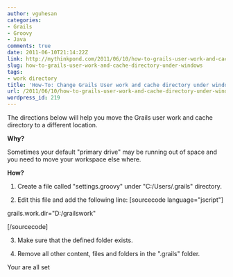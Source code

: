 ```yaml
---
author: vguhesan
categories:
- Grails
- Groovy
- Java
comments: true
date: 2011-06-10T21:14:22Z
link: http://mythinkpond.com/2011/06/10/how-to-grails-user-work-and-cache-directory-under-windows/
slug: how-to-grails-user-work-and-cache-directory-under-windows
tags:
- work directory
title: 'How-To: Change Grails User work and cache directory under windows'
url: /2011/06/10/how-to-grails-user-work-and-cache-directory-under-windows/
wordpress_id: 219
---
```


The directions below will help you move the Grails user work and cache directory to a different location.

**Why?**

Sometimes your default "primary drive" may be running out of space and you need to move your workspace else where.

**How?**



	
  1. Create a file called "settings.groovy" under "C:/Users/.grails" directory.

	
  2. Edit this file and add the following line:
[sourcecode language="jscript"]

grails.work.dir="D:/grailswork"

[/sourcecode]

        
  3. Make sure that the defined folder exists.

        
  4. Remove all other content, files and folders in the ".grails" folder.



Your are all set

